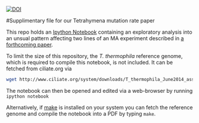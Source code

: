 [![DOI](https://zenodo.org/badge/13548/dwinter/Tt_MA_supplement.svg)](https://zenodo.org/badge/latestdoi/13548/dwinter/Tt_MA_supplement)

#Supplimentary file for our Tetrahymena mutation rate paper

This repo holds an [Ipython Notebook](Supplement.ipynb) containing an
exploratory analysis into an unsual pattern affecting two lines of an MA
experiment described in [a forthcoming paper](http://dx.doi.org/10.1101/025536).

To limit the size of this repository, the _T. thermophila_ reference genome,
which is required to compile this notebook, is not included. It can be fetched
from ciliate.org via

```sh
wget http://www.ciliate.org/system/downloads/T_thermophila_June2014_assembly.fasta -O data/tt-ref.fasta
```
The notebook can then be opened and edited via a web-browser by running `ipython notebook`

Alternatively, if [make](https://www.gnu.org/software/make/) is installed on your system you can fetch the reference
genome and compile the notebook into a PDF by typing `make`.
